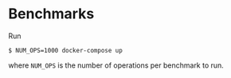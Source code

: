 # Benchmarks

Run

`$ NUM_OPS=1000 docker-compose up`

where `NUM_OPS` is the number of operations per benchmark to run.
